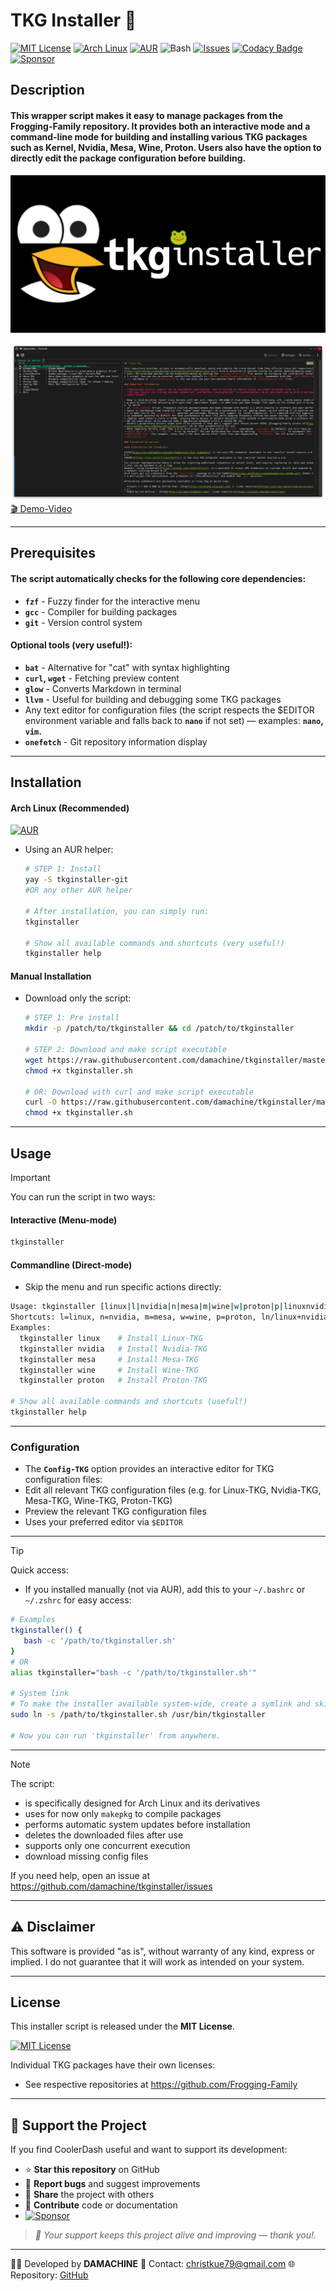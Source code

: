 # TKG Installer 🐸

[![MIT License](https://img.shields.io/badge/License-MIT-green.svg)](https://opensource.org/licenses/MIT)
[![Arch Linux](https://img.shields.io/badge/platform-arch--linux-blue?logo=arch-linux&logoColor=white)](https://archlinux.org/)
[![AUR](https://img.shields.io/aur/version/tkginstaller-git?color=1793d1&label=AUR&logo=arch-linux)](https://aur.archlinux.org/packages/tkginstaller-git)
![Bash](https://img.shields.io/badge/language-bash-blue?logo=gnu-bash)
[![Issues](https://img.shields.io/github/issues/damachine/tkginstaller)](https://github.com/damachine/tkginstaller/issues)
[![Codacy Badge](https://app.codacy.com/project/badge/Grade/5736b4b014ca45e1877fc0c75a200c21)](https://app.codacy.com/gh/damachine/tkginstaller/dashboard?utm_source=gh&utm_medium=referral&utm_content=&utm_campaign=Badge_grade)
[![Sponsor](https://img.shields.io/badge/Sponsor-GitHub-blue?logo=github-sponsors)](https://github.com/sponsors/damachine)

## Description

#### This wrapper script makes it easy to manage packages from the Frogging-Family repository. It provides both an interactive mode and a command-line mode for building and installing various TKG packages such as Kernel, Nvidia, Mesa, Wine, Proton. Users also have the option to directly edit the package configuration before building.

![TKG Installer Banner](images/banner.jpg)

![TKG Installer Screenshot](images/tkginstaller.png)
[🎬 Demo-Video](images/tkginstaller.gif)

---

## Prerequisites

#### The script automatically checks for the following core dependencies:

- **`fzf`** - Fuzzy finder for the interactive menu
- **`gcc`** - Compiler for building packages
- **`git`** - Version control system

#### Optional tools (very useful!):

- **`bat`** - Alternative for "cat" with syntax highlighting
- **`curl`, `wget`** - Fetching preview content
- **`glow`** - Converts Markdown in terminal
- **`llvm`** - Useful for building and debugging some TKG packages
- Any text editor for configuration files (the script respects the $EDITOR environment variable and falls back to **`nano`** if not set) — examples: **`nano`, `vim`.**
- **`onefetch`** - Git repository information display

---

## Installation

#### Arch Linux (Recommended)

[![AUR](https://img.shields.io/aur/version/tkginstaller-git?color=1793d1&label=AUR&logo=arch-linux)](https://aur.archlinux.org/packages/tkginstaller-git)

- Using an AUR helper:
  
   ```bash
   # STEP 1: Install
   yay -S tkginstaller-git
   #OR any other AUR helper

   # After installation, you can simply run:
   tkginstaller

   # Show all available commands and shortcuts (very useful!)
   tkginstaller help
   ```

#### Manual Installation

- Download only the script:
  
   ```bash
   # STEP 1: Pre install
   mkdir -p /patch/to/tkginstaller && cd /patch/to/tkginstaller

   # STEP 2: Download and make script executable
   wget https://raw.githubusercontent.com/damachine/tkginstaller/master/tkginstaller.sh
   chmod +x tkginstaller.sh

   # OR: Download with curl and make script executable
   curl -O https://raw.githubusercontent.com/damachine/tkginstaller/master/tkginstaller.sh
   chmod +x tkginstaller.sh
   ```

---

## Usage

> [!IMPORTANT]
> You can run the script in two ways:

#### Interactive (Menu-mode)
```bash
tkginstaller
```

#### Commandline (Direct-mode)

- Skip the menu and run specific actions directly:

```bash
Usage: tkginstaller [linux|l|nvidia|n|mesa|m|wine|w|proton|p|linuxnvidia|ln|nl|linux+nvidia|config|clean|exit]
Shortcuts: l=linux, n=nvidia, m=mesa, w=wine, p=proton, ln/linux+nvidia=Linux+Nvidia combo
Examples:
  tkginstaller linux    # Install Linux-TKG
  tkginstaller nvidia   # Install Nvidia-TKG
  tkginstaller mesa     # Install Mesa-TKG
  tkginstaller wine     # Install Wine-TKG
  tkginstaller proton   # Install Proton-TKG

# Show all available commands and shortcuts (useful!)
tkginstaller help
```

---

### Configuration

- The **`Config-TKG`** option provides an interactive editor for TKG configuration files:
- Edit all relevant TKG configuration files (e.g. for Linux-TKG, Nvidia-TKG, Mesa-TKG, Wine-TKG, Proton-TKG)
- Preview the relevant TKG configuration files
- Uses your preferred editor via `$EDITOR`

---

> [!TIP]
> Quick access: 
> - If you installed manually (not via AUR), add this to your `~/.bashrc` or `~/.zshrc` for easy access:

   ```bash
   # Examples
   tkginstaller() {
      bash -c '/path/to/tkginstaller.sh'
   }
   # OR
   alias tkginstaller="bash -c '/path/to/tkginstaller.sh'"

   # System link
   # To make the installer available system-wide, create a symlink and skip alias:
   sudo ln -s /path/to/tkginstaller.sh /usr/bin/tkginstaller

   # Now you can run 'tkginstaller' from anywhere.
   ```

---

> [!NOTE]
> The script:
> - is specifically designed for Arch Linux and its derivatives
> - uses for now only `makepkg` to compile packages
> - performs automatic system updates before installation
> - deletes the downloaded files after use
> - supports only one concurrent execution
> - download missing config files

If you need help, open an issue at https://github.com/damachine/tkginstaller/issues

---

## ⚠️ Disclaimer
This software is provided "as is", without warranty of any kind, express or implied.
I do not guarantee that it will work as intended on your system.

---

## License

This installer script is released under the **MIT License**.

[![MIT License](https://img.shields.io/badge/License-MIT-green.svg)](https://opensource.org/licenses/MIT)

Individual TKG packages have their own licenses:
- See respective repositories at https://github.com/Frogging-Family

---

## 💝 Support the Project

If you find CoolerDash useful and want to support its development:

- ⭐ **Star this repository** on GitHub
- 🐛 **Report bugs** and suggest improvements
- 🔄 **Share** the project with others
- 📝 **Contribute** code or documentation
- [![Sponsor](https://img.shields.io/badge/Sponsor-GitHub-blue?logo=github-sponsors)](https://github.com/sponsors/damachine)

> *🙏 Your support keeps this project alive and improving — thank you!.*

---

👨‍💻 Developed by **DAMACHINE** 📧 Contact: christkue79@gmail.com 🌐 Repository: [GitHub](https://github.com/damachine/tkginstaller)
